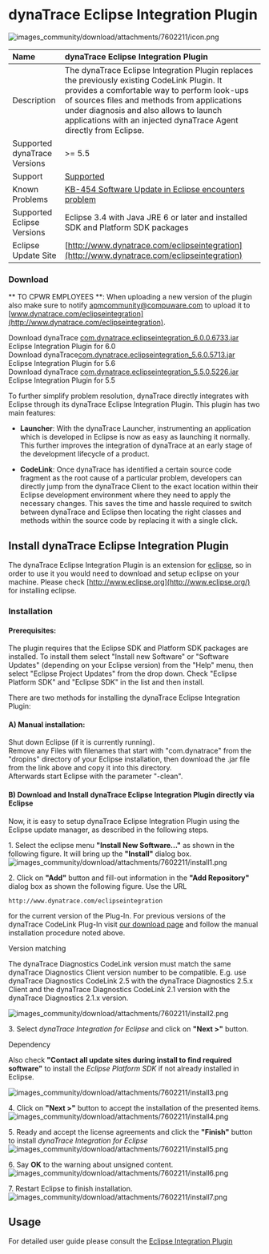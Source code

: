 # dynaTrace Eclipse Integration Plugin

![images_community/download/attachments/7602211/icon.png](images_community/download/attachments/7602211/icon.png)

| Name | dynaTrace Eclipse Integration Plugin
| :--- | :---
| Description | The dynaTrace Eclipse Integration Plugin replaces the previously existing CodeLink Plugin. It provides a comfortable way to perform look-ups of sources files and methods from applications under diagnosis and also allows to launch applications with an injected dynaTrace Agent directly from Eclipse.
| Supported dynaTrace Versions | >= 5.5
| Support | [Supported](https://community.compuwareapm.com/community/display/DL/Support+Levels#SupportLevels-Supported)
| Known Problems | [KB-454 Software Update in Eclipse encounters problem](https://community.compuwareapm.com/community/display/KB/KB-454+Software+Update+in+Eclipse+encounters+problem)
| Supported Eclipse Versions | Eclipse 3.4 with Java JRE 6 or later and installed SDK and Platform SDK packages
| Eclipse Update Site | [http://www.dynatrace.com/eclipseintegration](http://www.dynatrace.com/eclipseintegration)


### Download

** TO CPWR EMPLOYEES  **: When uploading a new version of the plugin also make sure to notify [apmcommunity@compuware.com](mailto:apmcommunity@compuware.com) to upload it to [www.dynatrace.com/eclipseintegration](http://www.dynatrace.com/eclipseintegration). 

Download dynaTrace [com.dynatrace.eclipseintegration_6.0.0.6733.jar](com.dynatrace.eclipseintegration_6.0.0.6733.jar) Eclipse Integration Plugin for 6.0  
Download dynaTrace[com.dynatrace.eclipseintegration_5.6.0.5713.jar](com.dynatrace.eclipseintegration_5.6.0.5713.jar) Eclipse Integration Plugin for 5.6  
Download dynaTrace [com.dynatrace.eclipseintegration_5.5.0.5226.jar](com.dynatrace.eclipseintegration_5.5.0.5226.jar) Eclipse Integration Plugin for 5.5  


To further simplify problem resolution, dynaTrace directly integrates with Eclipse through its dynaTrace Eclipse Integration Plugin. This plugin has two main features:

  * **Launcher**: With the dynaTrace Launcher, instrumenting an application which is developed in Eclipse is now as easy as launching it normally. This further improves the integration of dynaTrace at an early stage of the development lifecycle of a product. 

  * **CodeLink**: Once dynaTrace has identified a certain source code fragment as the root cause of a particular problem, developers can directly jump from the dynaTrace Client to the exact location within their Eclipse development environment where they need to apply the necessary changes. This saves the time and hassle required to switch between dynaTrace and Eclipse then locating the right classes and methods within the source code by replacing it with a single click. 

## Install dynaTrace Eclipse Integration Plugin

The dynaTrace Eclipse Integration Plugin is an extension for [eclipse](http://www.eclipse.org/), so in order to use it you would need to download and setup eclipse on your machine. Please check
[http://www.eclipse.org](http://www.eclipse.org/) for installing eclipse.

### Installation

#### Prerequisites:

The plugin requires that the Eclipse SDK and Platform SDK packages are installed. To install them select "Install new Software" or "Software Updates" (depending on your Eclipse version) from the
"Help" menu, then  
select "Eclipse Project Updates" from the drop down. Check "Eclipse Platform SDK" and "Eclipse SDK" in the list and then install.

There are two methods for installing the dynaTrace Eclipse Integration Plugin:

#### A) Manual installation:

Shut down Eclipse (if it is currently running).  
Remove any Files with filenames that start with "com.dynatrace" from the "dropins" directory of your Eclipse installation, then download the .jar file from the link above and copy it into this
directory.  
Afterwards start Eclipse with the parameter "-clean".

#### B) Download and Install dynaTrace Eclipse Integration Plugin directly via Eclipse

Now, it is easy to setup dynaTrace Eclipse Integration Plugin using the Eclipse update manager, as described in the following steps.

1\. Select the eclipse menu **"Install New Software..."** as shown in the following figure. It will bring up the **"Install"** dialog box.  
![images_community/download/attachments/7602211/install1.png](images_community/download/attachments/7602211/install1.png)

2\. Click on **"Add"** button and fill-out information in the **"Add Repository"** dialog box as shown the following figure. Use the URL

    
    
    http://www.dynatrace.com/eclipseintegration

for the current version of the Plug-In. For previous versions of the dynaTrace CodeLink Plug-In visit [our download page](http://www.dynatrace.com/downloads) and follow the manual installation
procedure noted above.

Version matching

The dynaTrace Diagnostics CodeLink version must match the same dynaTrace Diagnostics Client version number to be compatible. E.g. use dynaTrace Diagnostics CodeLink 2.5 with the dynaTrace Diagnostics
2.5.x Client and the dynaTrace Diagnostics CodeLink 2.1 version with the dynaTrace Diagnostics 2.1.x version.

![images_community/download/attachments/7602211/install2.png](images_community/download/attachments/7602211/install2.png)

3\. Select _dynaTrace Integration for Eclipse_ and click on **"Next >"** button.

Dependency

Also check **"Contact all update sites during install to find required software"** to install the _Eclipse Platform SDK_ if not already installed in Eclipse.

![images_community/download/attachments/7602211/install3.png](images_community/download/attachments/7602211/install3.png)

4\. Click on **"Next >"** button to accept the installation of the presented items.  
![images_community/download/attachments/7602211/install4.png](images_community/download/attachments/7602211/install4.png)

5\. Ready and accept the license agreements and click the **"Finish"** button to install _dynaTrace Integration for Eclipse_  
![images_community/download/attachments/7602211/install5.png](images_community/download/attachments/7602211/install5.png)

6\. Say **OK** to the warning about unsigned content.  
![images_community/download/attachments/7602211/install6.png](images_community/download/attachments/7602211/install6.png)

7\. Restart Eclipse to finish installation.  
![images_community/download/attachments/7602211/install7.png](images_community/download/attachments/7602211/install7.png)

## Usage

For detailed user guide please consult the [Eclipse Integration Plugin](https://community.compuwareapm.com/community/display/DOCDT42/Eclipse+Integration+Plugin)




